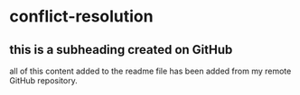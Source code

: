 # conflict-resolution

## this is a subheading created on GitHub

all of this content added to the readme file has been added from my remote GitHub repository.
